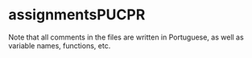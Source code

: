# assignmentsPUCPR

Note that all comments in the files are written in Portuguese, as well as variable names, functions, etc.
